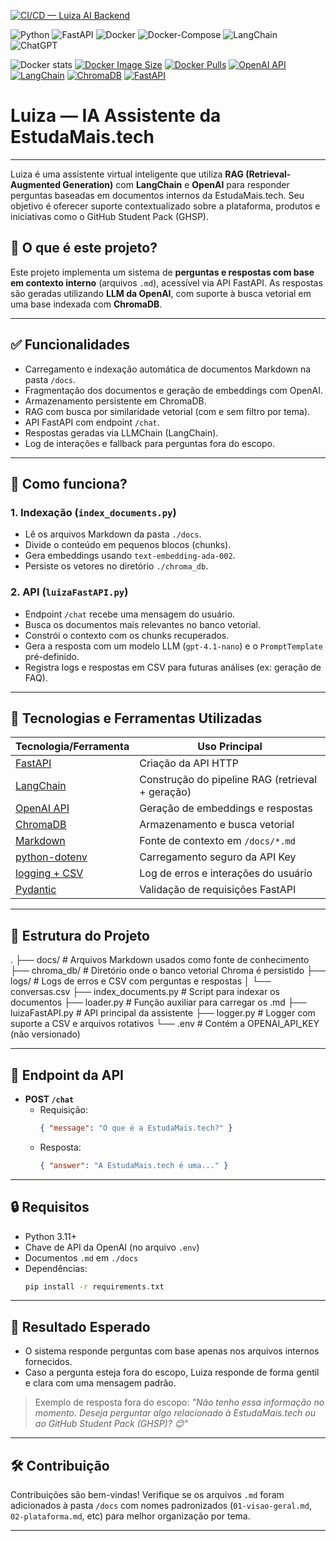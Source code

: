 [![CI/CD — Luiza AI Backend](https://github.com/92username/luiza-AI-assistant/actions/workflows/BuildAndDeploy.yml/badge.svg)](https://github.com/92username/luiza-AI-assistant/actions/workflows/BuildAndDeploy.yml)

![Python](https://img.shields.io/badge/python-3670A0?style=for-the-badge&logo=python&logoColor=ffdd54)
![FastAPI](https://img.shields.io/badge/FastAPI-005571?style=for-the-badge&logo=fastapi) ![Docker](https://img.shields.io/badge/docker-%230db7ed.svg?style=for-the-badge&logo=docker&logoColor=white) ![Docker-Compose](https://img.shields.io/badge/Docker%20Compose-2496ED?style=for-the-badge&logo=docker&logoColor=white) ![LangChain](https://img.shields.io/badge/langchain-1C3C3C?style=for-the-badge&logo=langchain&logoColor=white) ![ChatGPT](https://img.shields.io/badge/ChatGPT-74aa9c?style=for-the-badge&logo=openai&logoColor=white)

![Docker stats](https://img.shields.io/badge/Docker%20/%20stats-blue?logo=docker)
[![Docker Image Size](https://img.shields.io/docker/image-size/user92/luiza-fastapi/latest)](https://hub.docker.com/r/user92/luiza-fastapi)
[![Docker Pulls](https://img.shields.io/docker/pulls/user92/luiza-fastapi)](https://hub.docker.com/r/user92/luiza-fastapi)
[![OpenAI API](https://img.shields.io/badge/OpenAI-API-4BDBF4?logo=openai)](https://platform.openai.com/)
[![LangChain](https://img.shields.io/badge/LangChain-enabled-brightgreen)](https://www.langchain.com/)
[![ChromaDB](https://img.shields.io/badge/ChromaDB-vector%20store-lightgreen)](https://www.trychroma.com/)
[![FastAPI](https://img.shields.io/badge/FastAPI-async%20API-009688?logo=fastapi)](https://fastapi.tiangolo.com/)


# Luiza — IA Assistente da EstudaMais.tech
---

Luiza é uma assistente virtual inteligente que utiliza **RAG (Retrieval-Augmented Generation)** com **LangChain** e **OpenAI** para responder perguntas baseadas em documentos internos da EstudaMais.tech. Seu objetivo é oferecer suporte contextualizado sobre a plataforma, produtos e iniciativas como o GitHub Student Pack (GHSP).

## 📌 O que é este projeto?

Este projeto implementa um sistema de **perguntas e respostas com base em contexto interno** (arquivos `.md`), acessível via API FastAPI. As respostas são geradas utilizando **LLM da OpenAI**, com suporte à busca vetorial em uma base indexada com **ChromaDB**.

---

## ✅ Funcionalidades

- Carregamento e indexação automática de documentos Markdown na pasta `/docs`.
- Fragmentação dos documentos e geração de embeddings com OpenAI.
- Armazenamento persistente em ChromaDB.
- RAG com busca por similaridade vetorial (com e sem filtro por tema).
- API FastAPI com endpoint `/chat`.
- Respostas geradas via LLMChain (LangChain).
- Log de interações e fallback para perguntas fora do escopo.

---

## 🚀 Como funciona?

### 1. Indexação (`index_documents.py`)
- Lê os arquivos Markdown da pasta `./docs`.
- Divide o conteúdo em pequenos blocos (chunks).
- Gera embeddings usando `text-embedding-ada-002`.
- Persiste os vetores no diretório `./chroma_db`.

### 2. API (`luizaFastAPI.py`)
- Endpoint `/chat` recebe uma mensagem do usuário.
- Busca os documentos mais relevantes no banco vetorial.
- Constrói o contexto com os chunks recuperados.
- Gera a resposta com um modelo LLM (`gpt-4.1-nano`) e o `PromptTemplate` pré-definido.
- Registra logs e respostas em CSV para futuras análises (ex: geração de FAQ).

---

## 🧰 Tecnologias e Ferramentas Utilizadas

| Tecnologia/Ferramenta  | Uso Principal |
|------------------------|---------------|
| [FastAPI](https://fastapi.tiangolo.com/) | Criação da API HTTP |
| [LangChain](https://www.langchain.com/) | Construção do pipeline RAG (retrieval + geração) |
| [OpenAI API](https://platform.openai.com/docs) | Geração de embeddings e respostas |
| [ChromaDB](https://www.trychroma.com/) | Armazenamento e busca vetorial |
| [Markdown](https://www.markdownguide.org/) | Fonte de contexto em `/docs/*.md` |
| [python-dotenv](https://pypi.org/project/python-dotenv/) | Carregamento seguro da API Key |
| [logging + CSV](https://docs.python.org/3/library/logging.html) | Log de erros e interações do usuário |
| [Pydantic](https://docs.pydantic.dev/) | Validação de requisições FastAPI |

---

## 📁 Estrutura do Projeto

.
├── docs/ # Arquivos Markdown usados como fonte de conhecimento
├── chroma_db/ # Diretório onde o banco vetorial Chroma é persistido
├── logs/ # Logs de erros e CSV com perguntas e respostas
│ └── conversas.csv
├── index_documents.py # Script para indexar os documentos
├── loader.py # Função auxiliar para carregar os .md
├── luizaFastAPI.py # API principal da assistente
├── logger.py # Logger com suporte a CSV e arquivos rotativos
└── .env # Contém a OPENAI_API_KEY (não versionado)


---

## 📡 Endpoint da API

- **POST `/chat`**
  - Requisição:
    ```json
    { "message": "O que é a EstudaMais.tech?" }
    ```
  - Resposta:
    ```json
    { "answer": "A EstudaMais.tech é uma..." }
    ```

---

## 🔒 Requisitos

- Python 3.11+
- Chave de API da OpenAI (no arquivo `.env`)
- Documentos `.md` em `./docs`
- Dependências:
    ```bash
    pip install -r requirements.txt
    ```

---

## 🎯 Resultado Esperado

- O sistema responde perguntas com base apenas nos arquivos internos fornecidos.
- Caso a pergunta esteja fora do escopo, Luiza responde de forma gentil e clara com uma mensagem padrão.

> Exemplo de resposta fora do escopo:
> *"Não tenho essa informação no momento. Deseja perguntar algo relacionado à EstudaMais.tech ou ao GitHub Student Pack (GHSP)? 😊"*

---

## 🛠️ Contribuição

Contribuições são bem-vindas! Verifique se os arquivos `.md` foram adicionados à pasta `/docs` com nomes padronizados (`01-visao-geral.md`, `02-plataforma.md`, etc) para melhor organização por tema.

---
